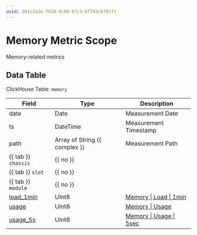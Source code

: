 ```yaml
---
uuid: 201c3a1e-f92d-4c80-b7c3-bf193c678cf1
---
```

# Memory Metric Scope

Memory-related metrics

## Data Table

ClickHouse Table: `memory`

Field | Type | Description
--- | --- | ---
date | Date | Measurement Date
ts | DateTime | Measurement Timestamp
path | Array of String {{ complex }} | Measurement Path
{{ tab }} `chassis` | {{ no }} | 
{{ tab }} `slot` | {{ no }} | 
{{ tab }} `module` | {{ no }} | 
[load_1min](../types/memory/load/1min.md) | UInt8 | [Memory \| Load \| 1min](../types/memory/load/1min.md)
[usage](../types/memory/usage.md) | UInt8 | [Memory \| Usage](../types/memory/usage.md)
[usage_5s](../types/memory/usage/5sec.md) | UInt8 | [Memory \| Usage \| 5sec](../types/memory/usage/5sec.md)
